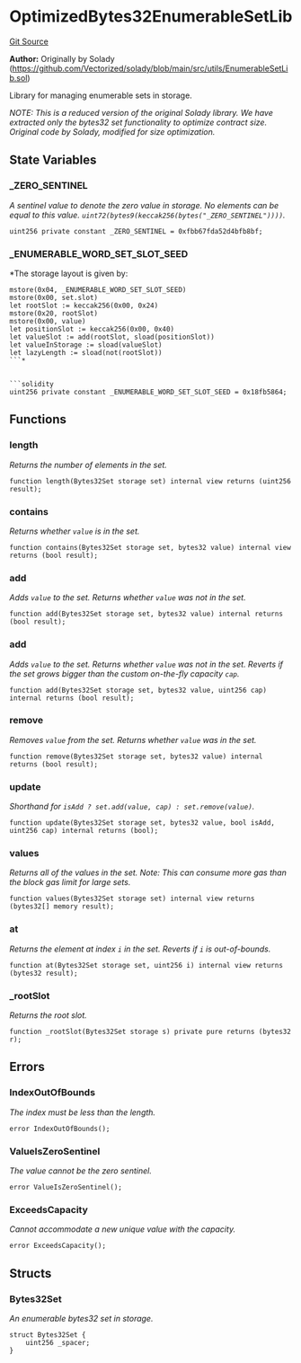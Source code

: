 # OptimizedBytes32EnumerableSetLib
[Git Source](https://github.com/VerisLabs/KAM/blob/7810ef786f844ebd78831ee424b7ee896113d92b/src/vendor/solady/utils/EnumerableSetLib/OptimizedBytes32EnumerableSetLib.sol)

**Author:**
Originally by Solady (https://github.com/Vectorized/solady/blob/main/src/utils/EnumerableSetLib.sol)

Library for managing enumerable sets in storage.

*NOTE: This is a reduced version of the original Solady library.
We have extracted only the bytes32 set functionality to optimize contract size.
Original code by Solady, modified for size optimization.*


## State Variables
### _ZERO_SENTINEL
*A sentinel value to denote the zero value in storage.
No elements can be equal to this value.
`uint72(bytes9(keccak256(bytes("_ZERO_SENTINEL"))))`.*


```solidity
uint256 private constant _ZERO_SENTINEL = 0xfbb67fda52d4bfb8bf;
```


### _ENUMERABLE_WORD_SET_SLOT_SEED
*The storage layout is given by:
```
mstore(0x04, _ENUMERABLE_WORD_SET_SLOT_SEED)
mstore(0x00, set.slot)
let rootSlot := keccak256(0x00, 0x24)
mstore(0x20, rootSlot)
mstore(0x00, value)
let positionSlot := keccak256(0x00, 0x40)
let valueSlot := add(rootSlot, sload(positionSlot))
let valueInStorage := sload(valueSlot)
let lazyLength := sload(not(rootSlot))
```*


```solidity
uint256 private constant _ENUMERABLE_WORD_SET_SLOT_SEED = 0x18fb5864;
```


## Functions
### length

*Returns the number of elements in the set.*


```solidity
function length(Bytes32Set storage set) internal view returns (uint256 result);
```

### contains

*Returns whether `value` is in the set.*


```solidity
function contains(Bytes32Set storage set, bytes32 value) internal view returns (bool result);
```

### add

*Adds `value` to the set. Returns whether `value` was not in the set.*


```solidity
function add(Bytes32Set storage set, bytes32 value) internal returns (bool result);
```

### add

*Adds `value` to the set. Returns whether `value` was not in the set.
Reverts if the set grows bigger than the custom on-the-fly capacity `cap`.*


```solidity
function add(Bytes32Set storage set, bytes32 value, uint256 cap) internal returns (bool result);
```

### remove

*Removes `value` from the set. Returns whether `value` was in the set.*


```solidity
function remove(Bytes32Set storage set, bytes32 value) internal returns (bool result);
```

### update

*Shorthand for `isAdd ? set.add(value, cap) : set.remove(value)`.*


```solidity
function update(Bytes32Set storage set, bytes32 value, bool isAdd, uint256 cap) internal returns (bool);
```

### values

*Returns all of the values in the set.
Note: This can consume more gas than the block gas limit for large sets.*


```solidity
function values(Bytes32Set storage set) internal view returns (bytes32[] memory result);
```

### at

*Returns the element at index `i` in the set. Reverts if `i` is out-of-bounds.*


```solidity
function at(Bytes32Set storage set, uint256 i) internal view returns (bytes32 result);
```

### _rootSlot

*Returns the root slot.*


```solidity
function _rootSlot(Bytes32Set storage s) private pure returns (bytes32 r);
```

## Errors
### IndexOutOfBounds
*The index must be less than the length.*


```solidity
error IndexOutOfBounds();
```

### ValueIsZeroSentinel
*The value cannot be the zero sentinel.*


```solidity
error ValueIsZeroSentinel();
```

### ExceedsCapacity
*Cannot accommodate a new unique value with the capacity.*


```solidity
error ExceedsCapacity();
```

## Structs
### Bytes32Set
*An enumerable bytes32 set in storage.*


```solidity
struct Bytes32Set {
    uint256 _spacer;
}
```

